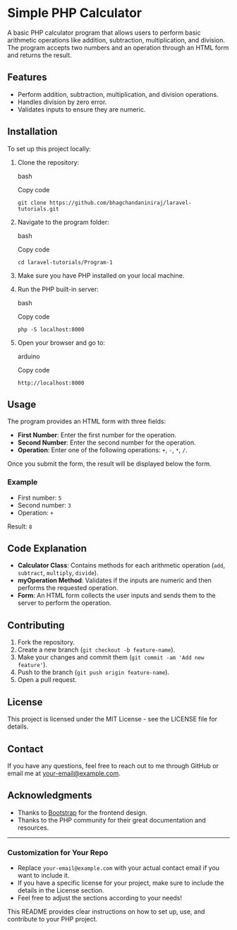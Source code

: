 Simple PHP Calculator
=====================

A basic PHP calculator program that allows users to perform basic arithmetic operations like addition, subtraction, multiplication, and division. The program accepts two numbers and an operation through an HTML form and returns the result.

Features
--------

-   Perform addition, subtraction, multiplication, and division operations.
-   Handles division by zero error.
-   Validates inputs to ensure they are numeric.

Installation
------------

To set up this project locally:

1.  Clone the repository:

    bash

    Copy code

    `git clone https://github.com/bhagchandaniniraj/laravel-tutorials.git`

2.  Navigate to the program folder:

    bash

    Copy code

    `cd laravel-tutorials/Program-1`

3.  Make sure you have PHP installed on your local machine.

4.  Run the PHP built-in server:

    bash

    Copy code

    `php -S localhost:8000`

5.  Open your browser and go to:

    arduino

    Copy code

    `http://localhost:8000`

Usage
-----

The program provides an HTML form with three fields:

-   **First Number**: Enter the first number for the operation.
-   **Second Number**: Enter the second number for the operation.
-   **Operation**: Enter one of the following operations: `+`, `-`, `*`, `/`.

Once you submit the form, the result will be displayed below the form.

### Example

-   First number: `5`
-   Second number: `3`
-   Operation: `+`

Result: `8`

Code Explanation
----------------

-   **Calculator Class**: Contains methods for each arithmetic operation (`add`, `subtract`, `multiply`, `divide`).
-   **myOperation Method**: Validates if the inputs are numeric and then performs the requested operation.
-   **Form**: An HTML form collects the user inputs and sends them to the server to perform the operation.

Contributing
------------

1.  Fork the repository.
2.  Create a new branch (`git checkout -b feature-name`).
3.  Make your changes and commit them (`git commit -am 'Add new feature'`).
4.  Push to the branch (`git push origin feature-name`).
5.  Open a pull request.

License
-------

This project is licensed under the MIT License - see the LICENSE file for details.

Contact
-------

If you have any questions, feel free to reach out to me through GitHub or email me at your-email@example.com.

Acknowledgments
---------------

-   Thanks to [Bootstrap](https://getbootstrap.com/) for the frontend design.
-   Thanks to the PHP community for their great documentation and resources.

* * * * *

### Customization for Your Repo

-   Replace `your-email@example.com` with your actual contact email if you want to include it.
-   If you have a specific license for your project, make sure to include the details in the License section.
-   Feel free to adjust the sections according to your needs!

This README provides clear instructions on how to set up, use, and contribute to your PHP project.